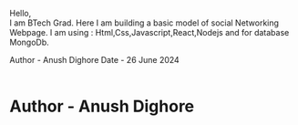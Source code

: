 Hello, <br>
I am BTech Grad.
Here I am building a basic model of social Networking Webpage.
I am using : Html,Css,Javascript,React,Nodejs and for database MongoDb.

Author - Anush Dighore
Date - 26 June 2024
<br><br>

# Author - Anush Dighore <br>
